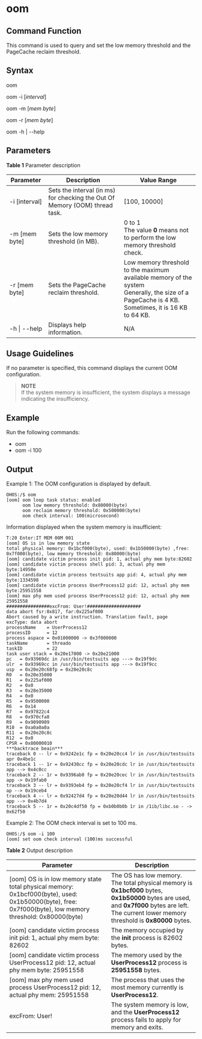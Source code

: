 # oom


## Command Function

This command is used to query and set the low memory threshold and the PageCache reclaim threshold.


## Syntax

oom

oom -i [_interval_]

oom -m [_mem byte_]

oom -r [_mem byte_]

oom -h | --help


## Parameters

**Table 1** Parameter description

| Parameter                   | Description                       | Value Range                                                    |
| ----------------------- | ------------------------------- | ------------------------------------------------------------ |
| -i [interval]      | Sets the interval (in ms) for checking the Out Of Memory (OOM) thread task.| [100, 10000]                                   |
| -m [mem byte] | Sets the low memory threshold (in MB).               | 0 to 1<br>The value **0** means not to perform the low memory threshold check. |
| -r [mem byte] | Sets the PageCache reclaim threshold.    | Low memory threshold to the maximum available memory of the system<br>Generally, the size of a PageCache is 4 KB. Sometimes, it is 16 KB to 64 KB. |
| -h \| --help  | Displays help information.                     | N/A                                                          |


## Usage Guidelines

  If no parameter is specified, this command displays the current OOM configuration.

> **NOTE**<br>
> If the system memory is insufficient, the system displays a message indicating the insufficiency.


## Example

Run the following commands:

- oom
- oom -i 100


## Output

Example 1: The OOM configuration is displayed by default.


```
OHOS:/$ oom
[oom] oom loop task status: enabled
      oom low memory threshold: 0x80000(byte)
      oom reclaim memory threshold: 0x500000(byte)
      oom check interval: 100(microsecond)
```

Information displayed when the system memory is insufficient:


```
T:20 Enter:IT MEM 00M 001
[oom] OS is in low memory state
total physical memory: 0x1bcf000(byte), used: 0x1b50000(byte) ,free: 0x7f000(byte), low memory threshold: 0x80000(byte)
[oom] candidate victim process init pid: 1, actual phy mem byte:82602
[oom] candidate victim process shell pid: 3, actual phy mem byte:14950e
[oom] candidate victim process testsuits app pid: 4, actual phy mem byte:1334598
[oom] candidate victim process UserProcess12 pid: 12, actual phy mem byte:25951558
[oom] max phy mem used process UserProcess12 pid: 12, actual phy mem 25951558
################excFrom: User!####################
data abort fsr:0x817, far:0x225af000
Abort caused by a write instruction. Translation fault, page
excType: data abort
processName    = UserProcess12
processID      = 12
process aspace = 0х01000000 -> 0х3f000000
taskName       = threado
taskID         = 22
task user stack = 0х20e17000 -> 0х20e21000
pc   = 0x93969dc in /usr/bin/testsuits app ---> 0x19f9dc
ulr  = 0x93969cc in /usr/bin/testsuits app ---> 0x19f9cc
usp  = 0х20e20c68fp = 0x20e20c8c
R0   = 0х20e35000
R1   = 0x225af000
R2   = 0x0
R3   = 0х28e35000
R4   = 0х0
R5   = 0х9500000
R6   = 0х14
R7   = 0х97822c4
R8   = 0x970cfa8
R9   = 0x9090909
R10  = 0xa0a0a0a
R11  = 0x20e20c8c
R12  = 0х0
CPSR = 0х80000010
***backtrace beain***
traceback 0 -- lr = 0x9242e1c fp = 0х20e20cc4 lr in /usr/bin/testsuits apr 0x4be1c
traceback 1 -- 1r = 0х92430cc fp = 0x20e20cdc lr in /usr/bin/testsuits app --> 0x4c0cc
traceback 2 -- 1r = 0x9396ab0 fp = 0x20e20cec lr in /usr/bin/testsuits app -> 0х19fab0
traceback 3 -- lr = 0x9393eb4 fp = 0x20e20cf4 lr in /usr/bin/testsuits ap --> 0x19ceb4
traceback 4 -- lr = 0x92427d4 fp = 0x20e20d44 lr in /usr/bin/testsuits app --> 0x4b7d4
traceback 5 -- 1r = 0x20c4df50 fp = 0хb0b0b0b 1r in /1ib/libc.so - -> 0x62f50
```


Example 2: The OOM check interval is set to 100 ms.



```
OHOS:/$ oom -i 100
[oom] set oom check interval (100)ms successful
```


**Table 2** Output description

| Parameter                                                    | Description                                                  |
| ------------------------------------------------------------ | ------------------------------------------------------------ |
| [oom] OS is in low memory state<br>total physical memory: 0x1bcf000(byte), used: 0x1b50000(byte), free: 0x7f000(byte), low memory threshold: 0x80000(byte) | The OS has low memory.<br>The total physical memory is **0x1bcf000** bytes, **0x1b50000** bytes are used, and **0x7f000** bytes are left.<br/>The current lower memory threshold is **0x80000** bytes. |
| [oom] candidate victim process init pid: 1, actual phy mem byte: 82602 | The memory occupied by the **init** process is 82602 bytes.  |
| [oom] candidate victim process UserProcess12 pid: 12, actual phy mem byte: 25951558 | The memory used by the **UserProcess12** process is **25951558** bytes. |
| [oom] max phy mem used process UserProcess12 pid: 12, actual phy mem: 25951558 | The process that uses the most memory currently is **UserProcess12**. |
| excFrom: User!                                               | The system memory is low, and the **UserProcess12** process fails to apply for memory and exits. |

